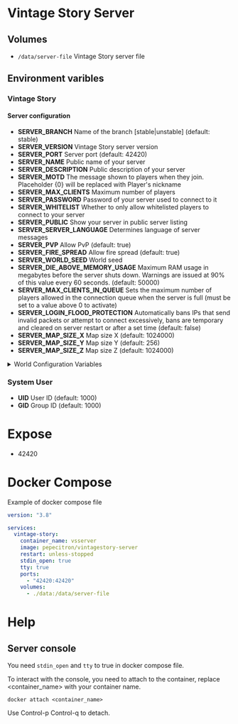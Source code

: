 # Vintage Story Server

## Volumes

- `/data/server-file` Vintage Story server file

## Environment varibles

### Vintage Story 

#### Server configuration

- **SERVER_BRANCH** Name of the branch [stable|unstable] (default: stable)
- **SERVER_VERSION** Vintage Story server version
- **SERVER_PORT** Server port (default: 42420)
- **SERVER_NAME** Public name of your server
- **SERVER_DESCRIPTION** Public description of your server
- **SERVER_MOTD** The message shown to players when they join. Placeholder {0} will be replaced with Player's nickname
- **SERVER_MAX_CLIENTS** Maximum number of players
- **SERVER_PASSWORD** Password of your server used to connect to it
- **SERVER_WHITELIST** Whether to only allow whitelisted players to connect to your server
- **SERVER_PUBLIC** Show your server in public server listing
- **SERVER_SERVER_LANGUAGE** Determines language of server messages
- **SERVER_PVP** Allow PvP (default: true)
- **SERVER_FIRE_SPREAD** Allow fire spread (default: true)
- **SERVER_WORLD_SEED** World seed
- **SERVER_DIE_ABOVE_MEMORY_USAGE** Maximum RAM usage in megabytes before the server shuts down. Warnings are issued at 90% of this value every 60 seconds. (default: 50000)
- **SERVER_MAX_CLIENTS_IN_QUEUE**  Sets the maximum number of players allowed in the connection queue when the server is full (must be set to a value above 0 to activate)
- **SERVER_LOGIN_FLOOD_PROTECTION** Automatically bans IPs that send invalid packets or attempt to connect excessively, bans are temporary and cleared on server restart or after a set time (default: false)
- **SERVER_MAP_SIZE_X** Map size X (default: 1024000)
- **SERVER_MAP_SIZE_Y** Map size Y (default: 256)
- **SERVER_MAP_SIZE_Z** Map size Z (default: 1024000)

<details>
    <summary>World Configuration Variables</summary>

- **WORLDCONFIG_GAMEMODE** [survival, creative] (default: survival)
- **WORLDCONFIG_STARTING_CLIMATE** [hot, warm, temperate, cool, icy] (default: temperate)
- **WORLDCONFIG_SPAWN_RADIUS** [10000, 5000, 2500, 1000, 500, 250, 100, 50, 25, 0] (default: 50)
- **WORLDCONFIG_GRACE_TIMER** [10, 5, 4, 3, 2, 1, 0] (default: 0)
- **WORLDCONFIG_DEATH_PUNISHMENT** [drop, keep] (default: drop)
- **WORLDCONFIG_DROPPED_ITEMS_TIMER** [300, 600, 1200, 1800, 3600] (default: 600)
- **WORLDCONFIG_SEASONS** [enabled, spring, summer, fall, winter] (default: enabled)
- **WORLDCONFIG_PLAYERLIVES** [1, 2, 3, 4, 5, 10, 20, -1] (default: -1)
- **WORLDCONFIG_LUNG_CAPACITY** [10000, 20000, 30000, 40000, 60000, 120000, 3600000] (default: 40000)
- **WORLDCONFIG_DAYS_PER_MONTH** [30, 20, 12, 9, 6, 3] (default: 9)
- **WORLDCONFIG_HARSH_WINTERS** [true, false] (default: true)
- **WORLDCONFIG_BLOCK_GRAVITY** [sandgravel, sandgravelsoil] (default: sandgravel)
- **WORLDCONFIG_CAVE_INS** [off, on] (default: off)
- **WORLDCONFIG_ALLOW_UNDERGROUND_FARMING** [true, false] (default: false)
- **WORLDCONFIG_NO_LIQUID_SOURCE_TRANSPORT** [true, false] (default: false)
- **WORLDCONFIG_BODY_TEMPERATURE_RESISTANCE** [-40, -30, -25, -20, -15, -10, -5, 0, 5, 10, 15, 20] (default: 0)
- **WORLDCONFIG_CREATURE_HOSTILITY** [aggressive, passive, off] (default: aggressive)
- **WORLDCONFIG_CREATURE_STRENGTH** [4, 2, 1.5, 1, 0.5, 0.25] (default: 1)
- **WORLDCONFIG_CREATURE_SWIM_SPEED** [0.5, 0.75, 1, 1.25, 1.5, 1.75, 2, 3] (default: 2)
- **WORLDCONFIG_PLAYER_HEALTH_POINTS** [5, 10, 15, 20, 25, 30, 35] (default: 15)
- **WORLDCONFIG_PLAYER_HUNGER_SPEED** [2, 1.5, 1.25, 1, 0.75, 0.5, 0.25] (default: 1)
- **WORLDCONFIG_PLAYER_HEALTH_REGEN_SPEED** [2, 1.5, 1.25, 1, 0.75, 0.5, 0.25] (default: 1)
- **WORLDCONFIG_PLAYER_MOVE_SPEED** [2, 1.75, 1.5, 1.25, 1, 0.75] (default: 1.5)
- **WORLDCONFIG_FOOD_SPOIL_SPEED** [4, 3, 2, 1.5, 1.25, 1, 0.75, 0.5, 0.25] (default: 1)
- **WORLDCONFIG_SAPLING_GROWTH_RATE** [16, 8, 4, 2, 1.5, 1, 0.75, 0.5, 0.25] (default: 1)
- **WORLDCONFIG_TOOL_DURABILITY** [4, 3, 2, 1.5, 1.25, 1, 0.75, 0.5] (default: 1)
- **WORLDCONFIG_TOOL_MINING_SPEED** [3, 2, 1.5, 1.25, 1, 0.75, 0.5, 0.25] (default: 1)
- **WORLDCONFIG_PROPICK_NODE_SEARCH_RADIUS** [0, 2, 4, 6, 8] (default: 0)
- **WORLDCONFIG_MICROBLOCK_CHISELING** [off, stonewood, all] (default: stonewood)
- **WORLDCONFIG_ALLOW_COORDINATE_HUD** [true, false] (default: true)
- **WORLDCONFIG_ALLOW_MAP** [true, false] (default: true)
- **WORLDCONFIG_COLOR_ACCURATE_WORLDMAP** [true, false] (default: false)
- **WORLDCONFIG_LORE_CONTENT** [true, false] (default: true)
- **WORLDCONFIG_CLUTTER_OBTAINABLE** [ifrepaired, yes, no] (default: ifrepaired)
- **WORLDCONFIG_LIGHTNING_FIRES** [true, false] (default: false)
- **WORLDCONFIG_TEMPORAL_STABILITY** [true, false] (default: true)
- **WORLDCONFIG_TEMPORAL_STORMS** [off, veryrare, rare, sometimes, often, veryoften] (default: sometimes)
- **WORLDCONFIG_TEMPSTORM_DURATION_MUL** [2, 1.5, 1.25, 1, 0.75, 0.5, 0.25] (default: 1)
- **WORLDCONFIG_TEMPORAL_RIFTS** [off, invisible, visible] (default: visible)
- **WORLDCONFIG_TEMPORAL_GEAR_RESPAWN_USES** [-1, 20, 10, 5, 4, 3, 2, 1] (default: 1)
- **WORLDCONFIG_TEMPORAL_STORM_SLEEPING** [0, 1] (default: 1)
- **WORLDCONFIG_WORLD_CLIMATE** [realistic, patchy] (default: realistic)
- **WORLDCONFIG_LANDCOVER** [0, 0.1, 0.2, 0.3, 0.4, 0.5, 0.6, 0.7, 0.8, 0.9, 0.95, 1] (default: 1)
- **WORLDCONFIG_OCEANSCALE** [0.1, 0.25, 0.5, 0.75, 1, 1.25, 1.5, 1.75, 2, 3, 4] (default: 1)
- **WORLDCONFIG_UPHEAVEL_COMMONNESS** [0, 0.1, 0.2, 0.3, 0.4, 0.5, 0.6, 0.7, 0.8, 0.9, 1] (default: 0.3)
- **WORLDCONFIG_GEOLOGIC_ACTIVITY** [0, 0.05, 0.1, 0.2, 0.4] (default: 0.05)
- **WORLDCONFIG_LANDFORM_SCALE** [0.2, 0.4, 0.6, 0.8, 1.0, 1.2, 1.4, 1.6, 1.8, 2, 3] (default: 1.0)
- **WORLDCONFIG_WORLD_WIDTH** [8192000, 4096000, 2048000, 1024000, 600000, 512000, 384000, 256000, 102400, 51200, 25600, 10240, 5120, 1024, 512, 384, 256, 128, 64, 32 ] (default: 1024000)
- **WORLDCONFIG_WORLD_LENGTH** [8192000, 4096000, 2048000, 1024000, 600000, 512000, 384000, 256000, 102400, 51200, 25600, 10240, 5120, 1024, 512, 384, 256, 128, 64, 32 ] (default: 1024000)
- **WORLDCONFIG_WORLD_EDGE** [blocked, traversable ] (default: traversable)
- **WORLDCONFIG_POLAR_EQUATOR_DISTANCE** [800000, 400000, 200000, 100000, 50000, 25000, 15000, 10000, 5000] (default: 50000)
- **WORLDCONFIG_GLOBAL_TEMPERATURE** [4, 2, 1.5, 1, 0.75, 0.5, 0.25] (default: 1)
- **WORLDCONFIG_GLOBAL_PRECIPITATION** [4, 2, 1.5, 1, 0.5, 0.25, 0.1] (default: 1)
- **WORLDCONFIG_GLOBAL_FORESTATION** [1, 0.9, 0.75, 0.5, 0.25, 0, -0.25, -0.5, -0.75, -0.9, -1] (default: 0)
- **WORLDCONFIG_GLOBAL_DEPOSIT_SPAWN_RATE** [3, 2, 1.8, 1.6, 1.4, 1.2, 1, 0.8, 0.6, 0.4, 0.2] (default: 1)
- **WORLDCONFIG_SURFACE_COPPER_DEPOSITS** [1, 0.5, 0.2, 0.12, 0.05, 0.015, 0] (default: 0.12)
- **WORLDCONFIG_SURFACE_TIN_DEPOSITS** [0.5, 0.25, 0.12, 0.03, 0.014, 0.007, 0] (default: 0.007)
- **WORLDCONFIG_SNOW_ACCUM** [true, false] (default: true)
- **WORLDCONFIG_ALLOW_LAND_CLAIMING** [true, false] (default: true)
- **WORLDCONFIG_CLASS_EXCLUSIVE_RECIPES** [true, false] (default: true)
- **WORLDCONFIG_AUCTION_HOUSE** [true, false] (default: true)
</details> 

### System User

- **UID** User ID (default: 1000)
- **GID** Group ID (default: 1000)

# Expose

- 42420

# Docker Compose

Example of docker compose file

```yaml
version: "3.8"

services:
  vintage-story:
    container_name: vsserver
    image: pepecitron/vintagestory-server
    restart: unless-stopped
    stdin_open: true
    tty: true
    ports:
      - "42420:42420"
    volumes:
      - ./data:/data/server-file
```

# Help

## Server console

You need `stdin_open` and `tty` to true in docker compose file.

To interact with the console, you need to attach to the container, replace <container_name> with your container name.

```docker attach <container_name>```

Use Control-p Control-q to detach.
